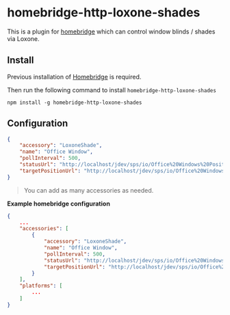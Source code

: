 # homebridge-http-loxone-shades

This is a plugin for [homebridge](https://github.com/nfarina/homebridge) which can control window blinds / shades via Loxone.

## Install

Previous installation of [Homebridge](https://github.com/nfarina/homebridge) is required.

Then run the following command to install `homebridge-http-loxone-shades`

```
npm install -g homebridge-http-loxone-shades
```

## Configuration

```json
{
    "accessory": "LoxoneShade",
    "name": "Office Window",
    "pollInterval": 500,
    "statusUrl": "http://localhost/jdev/sps/io/Office%20Windows%20Position/state",
    "targetPositionUrl": "http://localhost/jdev/sps/io/Office%20Windows%20TargetPosition/"
}
```

> You can add as many accessories as needed.

**Example homebridge configuration**


```json
{
    ...
    "accessories": [
        {
            "accessory": "LoxoneShade",
            "name": "Office Window",
            "pollInterval": 500,
            "statusUrl": "http://localhost/jdev/sps/io/Office%20Windows%20Position/state",
            "targetPositionUrl": "http://localhost/jdev/sps/io/Office%20Windows%20TargetPosition/"
        }
    ],
    "platforms": [
        ...
    ]
}
```
